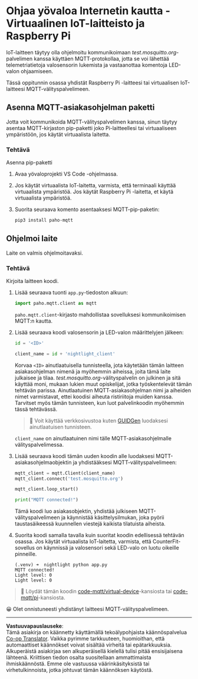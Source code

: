 <!--
CO_OP_TRANSLATOR_METADATA:
{
  "original_hash": "90fb93446e03c38f3c0e4009c2471906",
  "translation_date": "2025-08-27T21:46:20+00:00",
  "source_file": "1-getting-started/lessons/4-connect-internet/single-board-computer-mqtt.md",
  "language_code": "fi"
}
-->
# Ohjaa yövaloa Internetin kautta - Virtuaalinen IoT-laitteisto ja Raspberry Pi

IoT-laitteen täytyy olla ohjelmoitu kommunikoimaan *test.mosquitto.org*-palvelimen kanssa käyttäen MQTT-protokollaa, jotta se voi lähettää telemetriatietoja valosensorin lukemista ja vastaanottaa komentoja LED-valon ohjaamiseen.

Tässä oppitunnin osassa yhdistät Raspberry Pi -laitteesi tai virtuaalisen IoT-laitteesi MQTT-välityspalvelimeen.

## Asenna MQTT-asiakasohjelman paketti

Jotta voit kommunikoida MQTT-välityspalvelimen kanssa, sinun täytyy asentaa MQTT-kirjaston pip-paketti joko Pi-laitteellesi tai virtuaaliseen ympäristöön, jos käytät virtuaalista laitetta.

### Tehtävä

Asenna pip-paketti

1. Avaa yövaloprojekti VS Code -ohjelmassa.

1. Jos käytät virtuaalista IoT-laitetta, varmista, että terminaali käyttää virtuaalista ympäristöä. Jos käytät Raspberry Pi -laitetta, et käytä virtuaalista ympäristöä.

1. Suorita seuraava komento asentaaksesi MQTT-pip-paketin:

    ```sh
    pip3 install paho-mqtt
    ```

## Ohjelmoi laite

Laite on valmis ohjelmoitavaksi.

### Tehtävä

Kirjoita laitteen koodi.

1. Lisää seuraava tuonti `app.py`-tiedoston alkuun:

    ```python
    import paho.mqtt.client as mqtt
    ```

    `paho.mqtt.client`-kirjasto mahdollistaa sovelluksesi kommunikoimisen MQTT:n kautta.

1. Lisää seuraava koodi valosensorin ja LED-valon määrittelyjen jälkeen:

    ```python
    id = '<ID>'

    client_name = id + 'nightlight_client'
    ```

    Korvaa `<ID>` ainutlaatuisella tunnisteella, jota käytetään tämän laitteen asiakasohjelman nimenä ja myöhemmin aiheissa, joita tämä laite julkaisee ja tilaa. *test.mosquitto.org*-välityspalvelin on julkinen ja sitä käyttää moni, mukaan lukien muut opiskelijat, jotka työskentelevät tämän tehtävän parissa. Ainutlaatuinen MQTT-asiakasohjelman nimi ja aiheiden nimet varmistavat, ettei koodisi aiheuta ristiriitoja muiden kanssa. Tarvitset myös tämän tunnisteen, kun luot palvelinkoodin myöhemmin tässä tehtävässä.

    > 💁 Voit käyttää verkkosivustoa kuten [GUIDGen](https://www.guidgen.com) luodaksesi ainutlaatuisen tunnisteen.

    `client_name` on ainutlaatuinen nimi tälle MQTT-asiakasohjelmalle välityspalvelimessa.

1. Lisää seuraava koodi tämän uuden koodin alle luodaksesi MQTT-asiakasohjelmaobjektin ja yhdistääksesi MQTT-välityspalvelimeen:

    ```python
    mqtt_client = mqtt.Client(client_name)
    mqtt_client.connect('test.mosquitto.org')
    
    mqtt_client.loop_start()

    print("MQTT connected!")
    ```

    Tämä koodi luo asiakasobjektin, yhdistää julkiseen MQTT-välityspalvelimeen ja käynnistää käsittelysilmukan, joka pyörii taustasäikeessä kuunnellen viestejä kaikista tilatuista aiheista.

1. Suorita koodi samalla tavalla kuin suoritat koodin edellisessä tehtävän osassa. Jos käytät virtuaalista IoT-laitetta, varmista, että CounterFit-sovellus on käynnissä ja valosensori sekä LED-valo on luotu oikeille pinneille.

    ```output
    (.venv) ➜  nightlight python app.py 
    MQTT connected!
    Light level: 0
    Light level: 0
    ```

> 💁 Löydät tämän koodin [code-mqtt/virtual-device](../../../../../1-getting-started/lessons/4-connect-internet/code-mqtt/virtual-device)-kansiosta tai [code-mqtt/pi](../../../../../1-getting-started/lessons/4-connect-internet/code-mqtt/pi)-kansiosta.

😀 Olet onnistuneesti yhdistänyt laitteesi MQTT-välityspalvelimeen.

---

**Vastuuvapauslauseke**:  
Tämä asiakirja on käännetty käyttämällä tekoälypohjaista käännöspalvelua [Co-op Translator](https://github.com/Azure/co-op-translator). Vaikka pyrimme tarkkuuteen, huomioithan, että automaattiset käännökset voivat sisältää virheitä tai epätarkkuuksia. Alkuperäistä asiakirjaa sen alkuperäisellä kielellä tulisi pitää ensisijaisena lähteenä. Kriittisen tiedon osalta suositellaan ammattimaista ihmiskäännöstä. Emme ole vastuussa väärinkäsityksistä tai virhetulkinnoista, jotka johtuvat tämän käännöksen käytöstä.